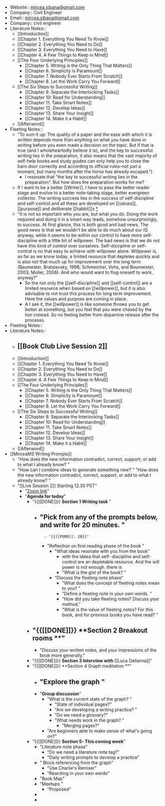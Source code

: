 - Website:: mircea.sibana@gmail.com
- Company:: Civil Engineer
- Email:: mircea.sibana@gmail.com
- Company:: civil engineer
- Literature Notes::
    - [[Introduction]]
    - [[Chapter 1. Everything You Need To Know]]
    - [[Chapter 2. Everything You Need to Do]]
    - [[Chapter 3. Everything You Need to Have]]
    - [[Chapter 4. A Few Things to Keep in Mind]]
    - [[The Four Underlying Principles]]
        - [[Chapter 5. Writing is the Only Thing That Matters]]
        - [[Chapter 6. Simplicity is Paramount]]
        - [[Chapter 7. Nobody Ever Starts From Scratch]]
        - [[Chapter 8. Let the Work Carry You Forward]]
    - [[The Six Steps to Successful Writing]]
        - [[Chapter 9. Separate the Interlocking Tasks]]
        - [[Chapter 10: Read for Understanding]]
        - [[Chapter 11. Take Smart Notes]]
        - [[Chapter 12. Develop Ideas]]  
        - [[Chapter 13. Share Your Insight]]
        - [[Chapter 14. Make it a Habit]]
    - [[Afterword]]
- Fleeting Notes:: 
    - "To sum it up: The quality of a paper and the ease with which it is written depends more than anything on what you have done in writing before you even made a decision on the topic. But if that is true (and I wholeheartedly believe it is), and the key to successful writing lies in the preparation, it also means that the vast majority of self-help books and study guides can only help you to close the barn door correctly and according to official rules–not just a moment, but many months after the horse has already escaped.")
        - I resonate that "the key to successful writing lies in the preparation". But how does the preparation works for me?
    - If I want to be a better [[Writer]], I have to pass the better reader stage and evolve to a better note-taking stage, better evergreen collector. 
The writing success lies in the success of self-discipline and self-control and all these are developed on [[values]], [[purpose]] and deliberate [[habbit]]s [*](((KqvBsDubC)))
    - "It is not so important who you are, but what you do. Doing the work required and doing it in a smart way leads, somehow unsurprisingly, to success. At first glance, this is both good and bad news. The good news is that we wouldn't be able to do much about our IQ anyway, while it seems to be within our control to have more self-discipline with a little bit of willpower. The bad news is that we do not have this kind of control over ourselves. Self-discipline or self-control is no that easy to achieve with willpower alone. Willpower is, as far as we know today, a limited resource that depletes quickly and is also not that much up for improvement over the long term (Baumester, Bratslavsky, 1998; Schmeichel, Vohs, and Boumeister, 2003; Moller, 2006). And who would want to flog oneself to work, anyway?"
        - So the not only the [[self-discipline]] and [[self-control]] are a limited resource when based on [[willpower]], but it is also advisable to not trust this process for long term improvement. Here the values and purpose are coming in place.
        - A I see it, the [[willpower]] is like someone throws you to get better at something, but you feel that you were chased by the lion instead. So no feeling better from dopamine release after the processs.
- Fleeting Notes:: 
- Literature Notes::
    - [[Book Club Live Session 2]]
        - 
    - [[Introduction]]
    - [[Chapter 1. Everything You Need To Know]]
    - [[Chapter 2. Everything You Need to Do]]
    - [[Chapter 3. Everything You Need to Have]]
    - [[Chapter 4. A Few Things to Keep in Mind]]
    - [[The Four Underlying Principles]]
        - [[Chapter 5. Writing is the Only Thing That Matters]]
        - [[Chapter 6. Simplicity is Paramount]]
        - [[Chapter 7. Nobody Ever Starts From Scratch]]
        - [[Chapter 8. Let the Work Carry You Forward]]
    - [[The Six Steps to Successful Writing]]
        - [[Chapter 9. Separate the Interlocking Tasks]]
        - [[Chapter 10: Read for Understanding]]
        - [[Chapter 11. Take Smart Notes]]
        - [[Chapter 12. Develop Ideas]]  
        - [[Chapter 13. Share Your Insight]]
        - [[Chapter 14. Make it a Habit]]
    - [[Afterword]]
- [[MirceaMS Writing Prompts]]
    - "How does the new information contradict, correct, support, or add to what I already know? "
    - "How can I combine ideas to generate something new? "
"How does the new information contradict, correct, support, or add to what I already know? "
    - "[[Live Session 2]] Starting 12.30 PST"
        - "[Zoom link](https://us02web.zoom.us/j/88976383559)"
        - "**Agenda for today**"
            - "{{[[DONE]]}} **Section 1 Writing task** "
                - "Pick from any of the prompts below, and write for 20 minutes. "
                    - 
                        - "{{[[POMO]]: 20}}"
                    - "Reflection on first reading phase of the book "
                        - "What ideas resonate with you from the book"
                            - with the ideea that self- discipline and self-control are an depletable resource. And the will power is not enough. there is 
                            - "What is the gist of the book? "
                        - "Discuss the fleeting note phase"
                            - "What does the concept of fleeting notes mean to you? "
                            - "Define a fleeting note in your own words. "
                            - "How did you take fleeting notes? Discuss your method."
                            - "What is the value of fleeting notes?  For this book, and for previous books you have read? "
            - "{{[[DONE]]}} **Section 2 Breakout rooms **"
                - 
                - "Discuss your written notes, and your impressions of the book more generally."
            - "{{[[DONE]]}} **Section 3 Interview with** [[Luca Dellanna]]"
            - "{{[[DONE]]}} **Section 4 Graph meditation **"
                - "Explore the graph "
                    - 
                - "**Group discussion**"
                    - "What is the current state of the graph? "
                        - "State of individual pages?"
                        - "Are we developing a writing practice? "
                        - "Do we need a glossary?"
                        - "What needs work in the graph? "
                            - "Merging pages?"
                    - "Are beginners able to make sense of what's going on?"
            - "{{[[DONE]]}} **Section 5- This coming week**"
                - "Literature note phase"
                    - "Do we need a literature note tag?"
                    - "Daily writing prompts to develop a practice"
                - " Block referencing from the graph"
                    - "Use Charlie's Remixer"
                    - "Rewriting in your own words"
                - "Book Map"
                - "Meetups "
                    - "Proposed"
                - 
                - 
